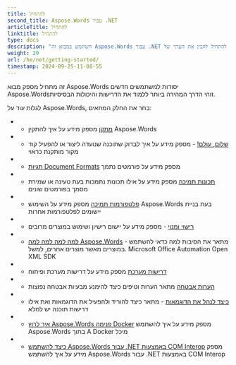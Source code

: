 ```yaml
---
title: להתחיל
second_title: Aspose.Words עבור .NET
articleTitle: להתחיל
linktitle: להתחיל
type: docs
description: "השתמש במבוא זה Aspose.Words עבור .NET יסודות להתחיל להבין את הערך של Aspose.Words לעסק שלך."
weight: 20
url: /he/net/getting-started/
timestamp: 2024-09-25-11-08-55
---
```


זה מתחיל מספק מבוא Aspose.Words יסודות למשתמשים חדשים Aspose.Wordsזוהי הדרך המהירה ביותר ללמוד את הדרישות והיכולות הבסיסיות.

לגלות עוד על Aspose.Words, בחר את החלק המתאים:

- - [מתקן](/words/he/net/installation/) מספק מידע על איך להתקין Aspose.Words
- - [שלום, עולם!](/words/he/net/hello-world/) - מספק מידע על איך לבדוק שתוכנה שנועדה ליצור או להפעיל קוד מקור מותקנת כראוי
- - [תגיות Document Formats](/words/he/net/supported-document-formats/) מספק מידע על פורמטים נתמך
- - [תכונות תמיכה](/words/he/net/features/) מספק מידע על אילו תכונות נתמכות בעת טעינה או שמירת מסמך בפורמטים שונים
- - [פלטפורמות תמיכה](/words/net/platforms-and-interoperability/) מספק מידע על השימוש Aspose.Words בעת בניית יישומים לפלטפורמות אחרות
- - [רישוי ומנוי](/words/he/net/licensing/) - מספק מידע על יישום רישיון ושימוש במוצרים מרובים
- - [למה למה למה למה Aspose.Words](/words/net/aspose-words-or-other-solutions/) - מתאר את הסיבות למה כדאי להשתמש במוצרים מאשר מוצרים אחרים, למשל. Microsoft Office Automation Open XML SDK
- - [דרישות מערכת](/words/he/net/system-requirements/) מספק מידע על דרישות מערכת ופיתוח
- - [הערות אבטחה](/words/he/net/security/) מתאר הערות וטיפים כיצד להימנע מבעיות אבטחה נפוצות
- - [כיצד לנהל את הדוגמאות](/words/he/net/how-to-run-the-examples/) - מתאר כיצד להוריד ולהפעיל את הדוגמאות ואת אילו דרישות תוכנה יש למלא
- - [איך לרוץ Aspose.Words פנימה Docker](/words/he/net/how-to-run-aspose-words-in-docker/) מספק מידע על איך להשתמש Aspose.Words בתוך A Docker מיכל
- - [כיצד להשתמש Aspose.Words עבור .NET באמצעות COM Interop](/words/he/net/how-to-use-aspose-words-via-com-interop/) מספק מידע על איך להשתמש Aspose.Words עבור .NET באמצעות COM Interop

